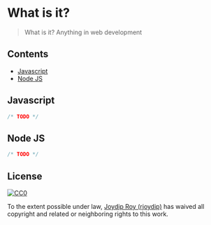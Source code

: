 # What is it?

> What is it? Anything in web development

## Contents

- [Javascript](#javascript)
- [Node JS](#node_js)

## Javascript

```js
/* TODO */
```

## Node JS

```js
/* TODO */
```

## License

[![CC0](http://mirrors.creativecommons.org/presskit/buttons/88x31/svg/cc-zero.svg)](https://creativecommons.org/publicdomain/zero/1.0/)

To the extent possible under law, [Joydip Roy (rjoydip)](https://github.com/rjoydip) has waived all copyright and related or neighboring rights to this work.
